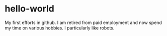 # hello-world
My first efforts in github. 
I am retired from paid employment and now spend my time on various hobbies. I particularly like robots.

